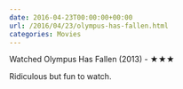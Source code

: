 ```yaml
---
date: 2016-04-23T00:00:00+00:00
url: /2016/04/23/olympus-has-fallen.html
categories: Movies
---
```

Watched Olympus Has Fallen (2013) - ★★★

Ridiculous but fun to watch.



